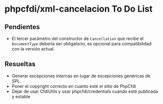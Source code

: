 # phpcfdi/xml-cancelacion To Do List

## Pendientes

- El tercer parámetro del constructor de `Cancellation` que recibe el `DocumentType` debería ser obligatorio,
  es opcional para compatibilidad con la versión actual.

## Resueltas

- Generar excepciones internas en lugar de excepciones genéricas de SPL.
- Poner el copyright correcto en cuanto esté el sitio de PhpCfdi
- Dejar de usar CfdiUtils y usar phpcfdi/credentials cuando esté publicada y estable
